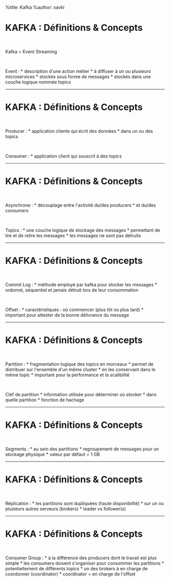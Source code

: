 %title: Kafka
%author: xavki


# KAFKA : Définitions & Concepts

<br>

Kafka = Event Streaming

<br>

Event : 
	* description d'une action métier
	* à diffuser à un ou plusieurs microservices
	* stockés sous forme de messages
	* stockés dans une couche logique nommée topics

----------------------------------------------------------

# KAFKA : Définitions & Concepts

<br>

Producer :
	* application cliente qui écrit des données
	* dans un ou des topics

<br>

Consumer : 
	* application client qui souscrit à des topics

----------------------------------------------------------

# KAFKA : Définitions & Concepts

<br>

Asynchrone : 
	* découplage entre l'activité du/des producers
	* et du/des consumers

<br>

Topics : 
	* une couche logique de stockage des messages
	* permettant de lire et de relire les messages
	* les messages ne sont pas détruits

----------------------------------------------------------

# KAFKA : Définitions & Concepts

<br>

Commit Log :
	* méthode employé par kafka pour stocker les messages
	* ordonné, séquentiel et jamais détruit lors de leur consommation

<br>

Offset :
	* caractéristiques : où commencer (plus tôt ou plus tard)
	* important pour attester de la bonne délivrance du message

----------------------------------------------------------

# KAFKA : Définitions & Concepts

<br>

Partition :
	* fragmentation logique des topics en morceaux
	* permet de distribuer sur l'ensemble d'un même cluster
	* en les conservant dans le même topic
	* important pour la performance et la scalibilité

<br>

Clef de partition
	* information utilisée pour déterminer où stocker
	* dans quelle partition
	* fonction de hachage

----------------------------------------------------------

# KAFKA : Définitions & Concepts

<br>

Segments :
	* au sein des partitions
	* regroupement de messages pour un stockage physique
	* valeur par défaut = 1 GB

----------------------------------------------------------

# KAFKA : Définitions & Concepts

<br>

Réplication :
	* les partitions sont dupliquées (haute disponibilité)
	* sur un ou plusieurs autres serveurs (brokers)
	* leader vs follower(s)

----------------------------------------------------------

# KAFKA : Définitions & Concepts

<br>

Consumer Group :
	* à la différence des producers dont le travail est plus simple
	* les consumers doivent s'organiser pour consommer les partitions
	* potentiellement de différents topics
	* un des brokers à en charge de coordonner (coordinator)
	* coordinator = en charge de l'offset
